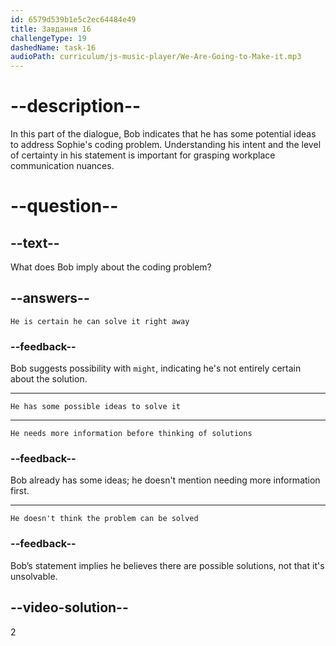 ```yaml
---
id: 6579d539b1e5c2ec64484e49
title: Завдання 16
challengeType: 19
dashedName: task-16
audioPath: curriculum/js-music-player/We-Are-Going-to-Make-it.mp3
---
```


<!--
AUDIO REFERENCE: 
Bob: "I might have a few ideas on how to approach this issue."
-->

# --description--

In this part of the dialogue, Bob indicates that he has some potential ideas to address Sophie's coding problem. Understanding his intent and the level of certainty in his statement is important for grasping workplace communication nuances.

# --question--

## --text--

What does Bob imply about the coding problem?

## --answers--

`He is certain he can solve it right away`

### --feedback--

Bob suggests possibility with `might`, indicating he's not entirely certain about the solution.

---

`He has some possible ideas to solve it`

---

`He needs more information before thinking of solutions`

### --feedback--

Bob already has some ideas; he doesn't mention needing more information first.

---

`He doesn't think the problem can be solved`

### --feedback--

Bob’s statement implies he believes there are possible solutions, not that it's unsolvable.

## --video-solution--

2
